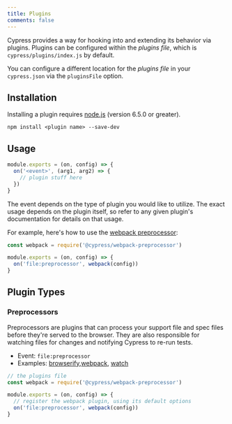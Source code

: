 ```yaml
---
title: Plugins
comments: false
---
```


Cypress provides a way for hooking into and extending its behavior via plugins. Plugins can be configured within the *plugins file*, which is `cypress/plugins/index.js` by default.

You can configure a different location for the *plugins file* in your `cypress.json` via the `pluginsFile` option.

## Installation

Installing a plugin requires [node.js](https://nodejs.org) (version 6.5.0 or greater).

```shell
npm install <plugin name> --save-dev
```

## Usage

```javascript
module.exports = (on, config) => {
  on('<event>', (arg1, arg2) => {
    // plugin stuff here
  })
}
```

The event depends on the type of plugin you would like to utilize. The exact usage depends on the plugin itself, so refer to any given plugin's documentation for details on that usage.

For example, here's how to use the [webpack preprocessor](https://github.com/cypress-io/cypress-webpack-preprocessor):

```javascript
const webpack = require('@cypress/webpack-preprocessor')

module.exports = (on, config) => {
  on('file:preprocessor', webpack(config))
}
```

## Plugin Types

### Preprocessors

Preprocessors are plugins that can process your support file and spec files before they're served to the browser. They are also responsible for watching files for changes and notifying Cypress to re-run tests.

* Event: `file:preprocessor`
* Examples: [browserify](https://github.com/cypress-io/cypress-browserify-preprocessor),[webpack](https://github.com/cypress-io/cypress-webpack-preprocessor), [watch](https://github.com/cypress-io/cypress-watch-preprocessor)

```javascript
// the plugins file
const webpack = require('@cypress/webpack-preprocessor')

module.exports = (on, config) => {
  // register the webpack plugin, using its default options
  on('file:preprocessor', webpack(config))
}
```
